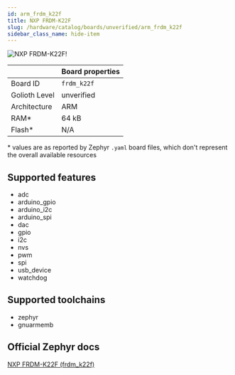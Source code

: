 ```yaml
---
id: arm_frdm_k22f
title: NXP FRDM-K22F
slug: /hardware/catalog/boards/unverified/arm_frdm_k22f
sidebar_class_name: hide-item
---
```


[//]: # (This is an auto-generated file, do not edit! Changes to it will be lost upon re-generation)

![NXP FRDM-K22F!](/img/boards/arm/frdm_k22f.jpg "NXP FRDM-K22F")

|                | Board properties     |
| -------------  | -------------------- |
| Board ID       | `frdm_k22f` |
| Golioth Level  | unverified       |
| Architecture   | ARM |
| RAM*           | 64 kB |
| Flash*         | N/A |

\* values are as reported by Zephyr `.yaml` board files, which don't represent the overall available resources



## Supported features

* adc
* arduino_gpio
* arduino_i2c
* arduino_spi
* dac
* gpio
* i2c
* nvs
* pwm
* spi
* usb_device
* watchdog

## Supported toolchains

* zephyr
* gnuarmemb

## Official Zephyr docs

[NXP FRDM-K22F (frdm_k22f)](https://docs.zephyrproject.org/latest/boards/arm/frdm_k22f/doc/index.html)

